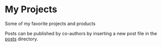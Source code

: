# My Projects
Some of my favorite projects and products

Posts can be published by co-authors by inserting a new post file in the [posts](docs/_posts) directory.
